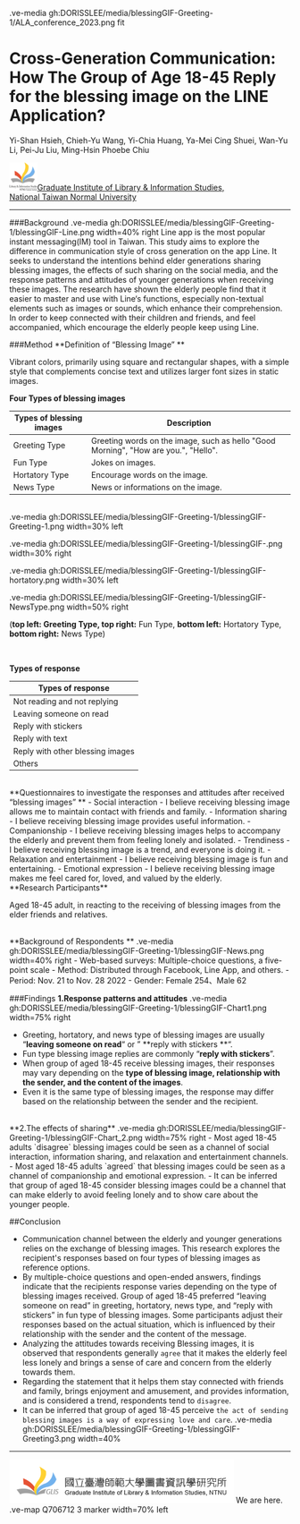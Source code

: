 .ve-media gh:DORISSLEE/media/blessingGIF-Greeting-1/ALA_conference_2023.png  fit

# Cross-Generation Communication: How The Group of Age 18-45 Reply for the blessing image on the LINE Application?

Yi-Shan Hsieh, Chieh-Yu Wang, Yi-Chia Huang, Ya-Mei Cing Shuei, Wan-Yu Li, Pei-Ju Liu, Ming-Hsin Phoebe Chiu


 [<img src="https://github.com/DORISSLEE/media/blob/main/blessingGIF-Greeting-1/GLIS_Logo.png?raw=true" width="50" height="50">Graduate Institute of Library & Information Studies, ](https://www.glis.ntnu.edu.tw/index.php/en/main/)<br>
 [National Taiwan Normal University](https://en.ntnu.edu.tw/)

---

###Background
.ve-media gh:DORISSLEE/media/blessingGIF-Greeting-1/blessingGIF-Line.png  width=40% right
Line app is the most popular instant messaging(IM) tool in Taiwan. This study aims to explore the difference in communication style of cross generation on the app Line. It seeks to understand the intentions behind elder generations sharing blessing images, the effects of such sharing on the social media, and the response patterns and attitudes of younger generations when receiving these images.
The research have shown the elderly people find that it easier to master and use with Line‘s functions, especially non-textual elements such as images or sounds, which enhance their comprehension. In order to keep connected with their children and friends, and feel accompanied, which encourage the elderly people keep using Line.

###Method
**Definition of “Blessing Image” **

Vibrant colors, primarily using square and rectangular shapes, with a simple style that complements concise text and utilizes larger font sizes in static images.

**Four Types of  blessing images**

| Types of  blessing images    | Description|
| ----------- | ----------- |
| Greeting Type | Greeting words on the image, such as hello "Good Morning", "How are you.", "Hello".       | 
| Fun Type     | Jokes on images.       |
| Hortatory Type     | Encourage words on the image.       |
| News Type  | News or informations on the image.        |
    
<br>  
.ve-media  gh:DORISSLEE/media/blessingGIF-Greeting-1/blessingGIF-Greeting-1.png width=30%  left 

.ve-media gh:DORISSLEE/media/blessingGIF-Greeting-1/blessingGIF-.png  width=30% right

.ve-media  gh:DORISSLEE/media/blessingGIF-Greeting-1/blessingGIF-hortatory.png width=30%  left

.ve-media  gh:DORISSLEE/media/blessingGIF-Greeting-1/blessingGIF-NewsType.png width=50%  right


(**top left: **Greeting Type,** top right:** Fun Type, **bottom left:** Hortatory Type, **bottom right:** News Type)

<br>

**Types of response**

| Types of  response   |
| ----------- | 
| Not reading and not replying    | 
| Leaving someone on read     |
| Reply with stickers     | 
| Reply with text     | 
| Reply with other blessing images     | 
| Others     | 
 
<br>
**Questionnaires to investigate the responses and attitudes after received “blessing images” **
- Social interaction - I believe receiving blessing image allows me to maintain contact with friends and family.
- Information sharing - I believe receiving blessing image provides useful information.
- Companionship - I believe receiving blessing images helps to accompany the elderly and prevent them from feeling lonely and isolated.
- Trendiness - I believe receiving blessing image is a trend, and everyone is doing it.
- Relaxation and entertainment - I believe receiving blessing image is fun and entertaining.
- Emotional expression - I believe receiving blessing image makes me feel cared for, loved, and valued by the elderly.


<br>
**Research Participants**

Aged 18-45 adult, in reacting to the receiving of blessing images from the elder friends and relatives.

<br>
**Background of Respondents **
.ve-media gh:DORISSLEE/media/blessingGIF-Greeting-1/blessingGIF-News.png  width=40% right
- Web-based surveys: Multiple-choice questions, a five-point scale
- Method: Distributed through Facebook, Line App, and others.
- Period: Nov. 21 to Nov. 28 2022
- Gender: Female 254、Male 62



###Findings
**1.Response patterns and attitudes**
.ve-media gh:DORISSLEE/media/blessingGIF-Greeting-1/blessingGIF-Chart1.png  width=75% right
-  Greeting, hortatory, and news type of blessing images are usually “**leaving someone on read**“ or ” **reply with stickers **“.
-  Fun type blessing image replies are commonly  “**reply with stickers**”.
-  When group of aged 18-45 receive blessing images, their responses may vary depending on the **type of blessing image, relationship with the sender, and the content of the images**.
-  Even it is the same type of blessing images, the response may differ based on the relationship between the sender and the recipient.
  
  
<br> 
**2.The effects of sharing**
.ve-media gh:DORISSLEE/media/blessingGIF-Greeting-1/blessingGIF-Chart_2.png  width=75% right
-  Most aged 18-45 adults `disagree` blessing images could be seen as a channel of social interaction, information sharing, and relaxation and entertainment channels.
-  Most aged 18-45 adults `agreed` that blessing images could be seen as a channel of companionship and emotional expression.
-  It can be inferred that group of aged 18-45 consider blessing images could be a channel that can make elderly to avoid feeling lonely and to show care about the younger people.

##Conclusion
- Communication channel between the elderly and younger generations relies on the exchange of blessing images. This research explores the recipient's responses based on four types of blessing images as reference options.
- By multiple-choice questions and open-ended answers, findings indicate that the recipients response varies depending on the type of blessing images received. Group of aged 18-45 preferred “leaving someone on read” in greeting, hortatory, news type, and “reply with stickers” in fun type of blessing images. Some participants adjust their responses based on the actual situation, which is influenced by their relationship with the sender and the content of the message.
- Analyzing the attitudes towards receiving Blessing images, it is observed that respondents generally `agree` that it makes the elderly feel less lonely and brings a sense of care and concern from the elderly towards them.
- Regarding the statement that it helps them stay connected with friends and family, brings enjoyment and amusement, and provides information, and is considered a trend, respondents tend to `disagree`.
- It can be inferred that group of aged 18-45 perceive `the act of sending blessing images is a way of expressing love and care`.
.ve-media gh:DORISSLEE/media/blessingGIF-Greeting-1/blessingGIF-Greeting3.png  width=40% 

---
![](https://github.com/DORISSLEE/media/blob/main/blessingGIF-Greeting-1/NTNU_GLIS.png?raw=true) 
We are here.
.ve-map Q706712  3 marker width=70% left

